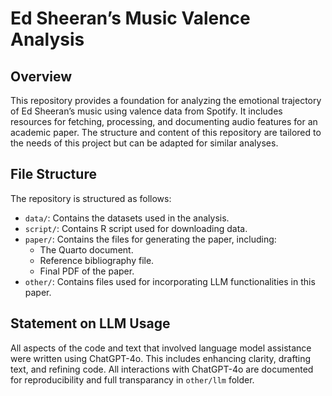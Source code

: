 # Ed Sheeran’s Music Valence Analysis

## Overview

This repository provides a foundation for analyzing the emotional trajectory of Ed Sheeran’s music using valence data from Spotify. It includes resources for fetching, processing, and documenting audio features for an academic paper. The structure and content of this repository are tailored to the needs of this project but can be adapted for similar analyses.

## File Structure

The repository is structured as follows:

- `data/`: Contains the datasets used in the analysis.
- `script/`: Contains R script used for downloading data.
- `paper/`: Contains the files for generating the paper, including:
  - The Quarto document.
  - Reference bibliography file.
  - Final PDF of the paper.
- `other/`: Contains files used for incorporating LLM functionalities in this paper.

## Statement on LLM Usage

All aspects of the code and text that involved language model assistance were written using ChatGPT-4o. This includes enhancing clarity, drafting text, and refining code. All interactions with ChatGPT-4o are documented for reproducibility and full transparancy in `other/llm` folder.
